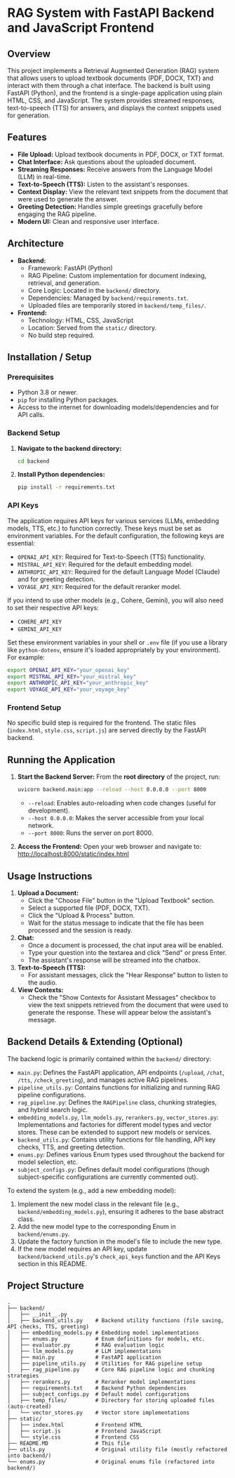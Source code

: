 # RAG System with FastAPI Backend and JavaScript Frontend

## Overview

This project implements a Retrieval Augmented Generation (RAG) system that allows users to upload textbook documents (PDF, DOCX, TXT) and interact with them through a chat interface. The backend is built using FastAPI (Python), and the frontend is a single-page application using plain HTML, CSS, and JavaScript. The system provides streamed responses, text-to-speech (TTS) for answers, and displays the context snippets used for generation.

## Features

*   **File Upload:** Upload textbook documents in PDF, DOCX, or TXT format.
*   **Chat Interface:** Ask questions about the uploaded document.
*   **Streaming Responses:** Receive answers from the Language Model (LLM) in real-time.
*   **Text-to-Speech (TTS):** Listen to the assistant's responses.
*   **Context Display:** View the relevant text snippets from the document that were used to generate the answer.
*   **Greeting Detection:** Handles simple greetings gracefully before engaging the RAG pipeline.
*   **Modern UI:** Clean and responsive user interface.

## Architecture

*   **Backend:**
    *   Framework: FastAPI (Python)
    *   RAG Pipeline: Custom implementation for document indexing, retrieval, and generation.
    *   Core Logic: Located in the `backend/` directory.
    *   Dependencies: Managed by `backend/requirements.txt`.
    *   Uploaded files are temporarily stored in `backend/temp_files/`.
*   **Frontend:**
    *   Technology: HTML, CSS, JavaScript
    *   Location: Served from the `static/` directory.
    *   No build step required.

## Installation / Setup

### Prerequisites

*   Python 3.8 or newer.
*   `pip` for installing Python packages.
*   Access to the internet for downloading models/dependencies and for API calls.

### Backend Setup

1.  **Navigate to the backend directory:**
    ```bash
    cd backend
    ```

2.  **Install Python dependencies:**
    ```bash
    pip install -r requirements.txt
    ```

### API Keys

The application requires API keys for various services (LLMs, embedding models, TTS, etc.) to function correctly. These keys must be set as environment variables. For the default configuration, the following keys are essential:

*   `OPENAI_API_KEY`: Required for Text-to-Speech (TTS) functionality.
*   `MISTRAL_API_KEY`: Required for the default embedding model.
*   `ANTHROPIC_API_KEY`: Required for the default Language Model (Claude) and for greeting detection.
*   `VOYAGE_API_KEY`: Required for the default reranker model.

If you intend to use other models (e.g., Cohere, Gemini), you will also need to set their respective API keys:
*   `COHERE_API_KEY`
*   `GEMINI_API_KEY`

Set these environment variables in your shell or `.env` file (if you use a library like `python-dotenv`, ensure it's loaded appropriately by your environment). For example:
```bash
export OPENAI_API_KEY="your_openai_key"
export MISTRAL_API_KEY="your_mistral_key"
export ANTHROPIC_API_KEY="your_anthropic_key"
export VOYAGE_API_KEY="your_voyage_key"
```

### Frontend Setup

No specific build step is required for the frontend. The static files (`index.html`, `style.css`, `script.js`) are served directly by the FastAPI backend.

## Running the Application

1.  **Start the Backend Server:**
    From the **root directory** of the project, run:
    ```bash
    uvicorn backend.main:app --reload --host 0.0.0.0 --port 8000
    ```
    *   `--reload`: Enables auto-reloading when code changes (useful for development).
    *   `--host 0.0.0.0`: Makes the server accessible from your local network.
    *   `--port 8000`: Runs the server on port 8000.

2.  **Access the Frontend:**
    Open your web browser and navigate to:
    [http://localhost:8000/static/index.html](http://localhost:8000/static/index.html)

## Usage Instructions

1.  **Upload a Document:**
    *   Click the "Choose File" button in the "Upload Textbook" section.
    *   Select a supported file (PDF, DOCX, TXT).
    *   Click the "Upload & Process" button.
    *   Wait for the status message to indicate that the file has been processed and the session is ready.
2.  **Chat:**
    *   Once a document is processed, the chat input area will be enabled.
    *   Type your question into the textarea and click "Send" or press Enter.
    *   The assistant's response will be streamed into the chatbox.
3.  **Text-to-Speech (TTS):**
    *   For assistant messages, click the "Hear Response" button to listen to the audio.
4.  **View Contexts:**
    *   Check the "Show Contexts for Assistant Messages" checkbox to view the text snippets retrieved from the document that were used to generate the response. These will appear below the assistant's message.

## Backend Details & Extending (Optional)

The backend logic is primarily contained within the `backend/` directory:

*   `main.py`: Defines the FastAPI application, API endpoints (`/upload`, `/chat`, `/tts`, `/check_greeting`), and manages active RAG pipelines.
*   `pipeline_utils.py`: Contains functions for initializing and running RAG pipeline configurations.
*   `rag_pipeline.py`: Defines the `RAGPipeline` class, chunking strategies, and hybrid search logic.
*   `embedding_models.py`, `llm_models.py`, `rerankers.py`, `vector_stores.py`: Implementations and factories for different model types and vector stores. These can be extended to support new models or services.
*   `backend_utils.py`: Contains utility functions for file handling, API key checks, TTS, and greeting detection.
*   `enums.py`: Defines various Enum types used throughout the backend for model selection, etc.
*   `subject_configs.py`: Defines default model configurations (though subject-specific configurations are currently commented out).

To extend the system (e.g., add a new embedding model):
1.  Implement the new model class in the relevant file (e.g., `backend/embedding_models.py`), ensuring it adheres to the base abstract class.
2.  Add the new model type to the corresponding Enum in `backend/enums.py`.
3.  Update the factory function in the model's file to include the new type.
4.  If the new model requires an API key, update `backend/backend_utils.py`'s `check_api_keys` function and the API Keys section in this README.

## Project Structure

```
.
├── backend/
│   ├── __init__.py
│   ├── backend_utils.py    # Backend utility functions (file saving, API checks, TTS, greeting)
│   ├── embedding_models.py # Embedding model implementations
│   ├── enums.py            # Enum definitions for models, etc.
│   ├── evaluator.py        # RAG evaluation logic
│   ├── llm_models.py       # LLM implementations
│   ├── main.py             # FastAPI application
│   ├── pipeline_utils.py   # Utilities for RAG pipeline setup
│   ├── rag_pipeline.py     # Core RAG pipeline logic and chunking strategies
│   ├── rerankers.py        # Reranker model implementations
│   ├── requirements.txt    # Backend Python dependencies
│   ├── subject_configs.py  # Default model configurations
│   ├── temp_files/         # Directory for storing uploaded files (auto-created)
│   └── vector_stores.py    # Vector store implementations
├── static/
│   ├── index.html          # Frontend HTML
│   ├── script.js           # Frontend JavaScript
│   └── style.css           # Frontend CSS
├── README.MD               # This file
├── utils.py                # Original utility file (mostly refactored into backend/)
└── enums.py                # Original enums file (refactored into backend/)
```
